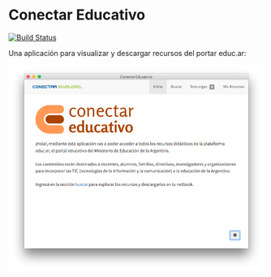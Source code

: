# Conectar Educativo

[![Build Status](https://travis-ci.org/HuayraLinux/conectar-educativo.svg?branch=master)](https://travis-ci.org/HuayraLinux/conectar-educativo)

Una aplicación para visualizar y descargar recursos del portar educ.ar:

![](preview/preview.png)
